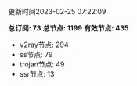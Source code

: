 更新时间2023-02-25 07:22:09

**总订阅: 73**
**总节点: 1199**
**有效节点: 435**
- v2ray节点: 294
- ss节点: 79
- trojan节点: 49
- ssr节点: 13
